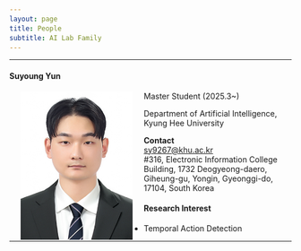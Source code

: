 ```yaml
---
layout: page
title: People 
subtitle: AI Lab Family
---
```


<hr>

#### Suyoung Yun
  
<img src="https://raw.githubusercontent.com/ailabkhu/ailabkhu.github.io/master/img/SuyoungYun.jpg" width="200" height="265" align="left" hspace="20" />         
Master Student (2025.3~)       

Department of Artificial Intelligence, Kyung Hee University         
            

**Contact**  
sy9267@khu.ac.kr                    
#316, Electronic Information College Building, 1732 Deogyeong-daero, Giheung-gu, Yongin, Gyeonggi-do, 17104, South Korea  

#### Research Interest
* Temporal Action Detection

<hr>
